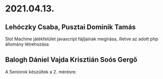 # 2021.04.13.
## Lehóczky Csaba, Pusztai Dominik Tamás
Slot Machine játékfelület javascript fájljainak megírása, illetve az adott php állomány létrehozása
## Balogh Dániel Vajda Krisztián Soós Gergő
A Seniorok készültek a 2. mérésre.